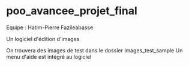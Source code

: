 # poo_avancee_projet_final
Equipe : Hatim-Pierre Fazileabasse

Un logiciel d'édition d'images

On trouvera des images de test dans le dossier images_test_sample
Un menu d'aide est intégré au logiciel
